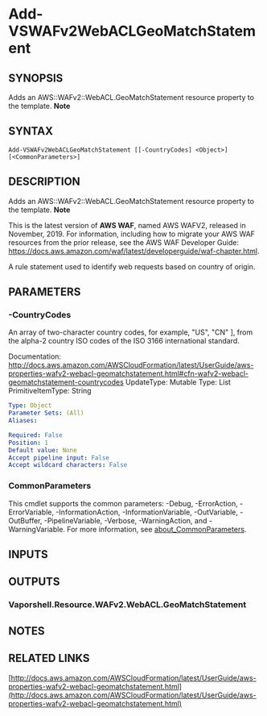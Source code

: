 # Add-VSWAFv2WebACLGeoMatchStatement

## SYNOPSIS
Adds an AWS::WAFv2::WebACL.GeoMatchStatement resource property to the template.
**Note**

## SYNTAX

```
Add-VSWAFv2WebACLGeoMatchStatement [[-CountryCodes] <Object>] [<CommonParameters>]
```

## DESCRIPTION
Adds an AWS::WAFv2::WebACL.GeoMatchStatement resource property to the template.
**Note**

This is the latest version of **AWS WAF**, named AWS WAFV2, released in November, 2019.
For information, including how to migrate your AWS WAF resources from the prior release, see the AWS WAF Developer Guide: https://docs.aws.amazon.com/waf/latest/developerguide/waf-chapter.html.

A rule statement used to identify web requests based on country of origin.

## PARAMETERS

### -CountryCodes
An array of two-character country codes, for example,  "US", "CN" \], from the alpha-2 country ISO codes of the ISO 3166 international standard.

Documentation: http://docs.aws.amazon.com/AWSCloudFormation/latest/UserGuide/aws-properties-wafv2-webacl-geomatchstatement.html#cfn-wafv2-webacl-geomatchstatement-countrycodes
UpdateType: Mutable
Type: List
PrimitiveItemType: String

```yaml
Type: Object
Parameter Sets: (All)
Aliases:

Required: False
Position: 1
Default value: None
Accept pipeline input: False
Accept wildcard characters: False
```

### CommonParameters
This cmdlet supports the common parameters: -Debug, -ErrorAction, -ErrorVariable, -InformationAction, -InformationVariable, -OutVariable, -OutBuffer, -PipelineVariable, -Verbose, -WarningAction, and -WarningVariable. For more information, see [about_CommonParameters](http://go.microsoft.com/fwlink/?LinkID=113216).

## INPUTS

## OUTPUTS

### Vaporshell.Resource.WAFv2.WebACL.GeoMatchStatement
## NOTES

## RELATED LINKS

[http://docs.aws.amazon.com/AWSCloudFormation/latest/UserGuide/aws-properties-wafv2-webacl-geomatchstatement.html](http://docs.aws.amazon.com/AWSCloudFormation/latest/UserGuide/aws-properties-wafv2-webacl-geomatchstatement.html)

